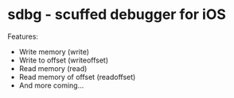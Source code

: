 
# sdbg - scuffed debugger for iOS

Features:
- Write memory (write)
- Write to offset (writeoffset)
- Read memory (read)
- Read memory of offset (readoffset)
- And more coming...
